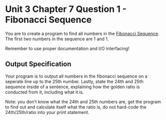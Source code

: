 # Unit 3 Chapter 7 Question 1 - Fibonacci Sequence
You are to create a program to find all numbers in the [Fibonacci Sequence](https://www.youtube.com/watch?v=wTlw7fNcO-0). The first two numbers in the sequence are 1 and 1.

Remember to use proper documentation and I/O interfacing!

## Output Specification
Your program is to output all numbers in the fibonacci sequence on a seperate line up to the 25th number. Lastly, state the 24th and 25th sequence inside of a sentence, explaining how the golden ratio is conducted from it, including what it is.

Note: you don’t know what the 24th and 25th numbers are, get the program to find out and calculate itself what the ratio is, do not hard-code the 24th/25th/ratio into your print statement.